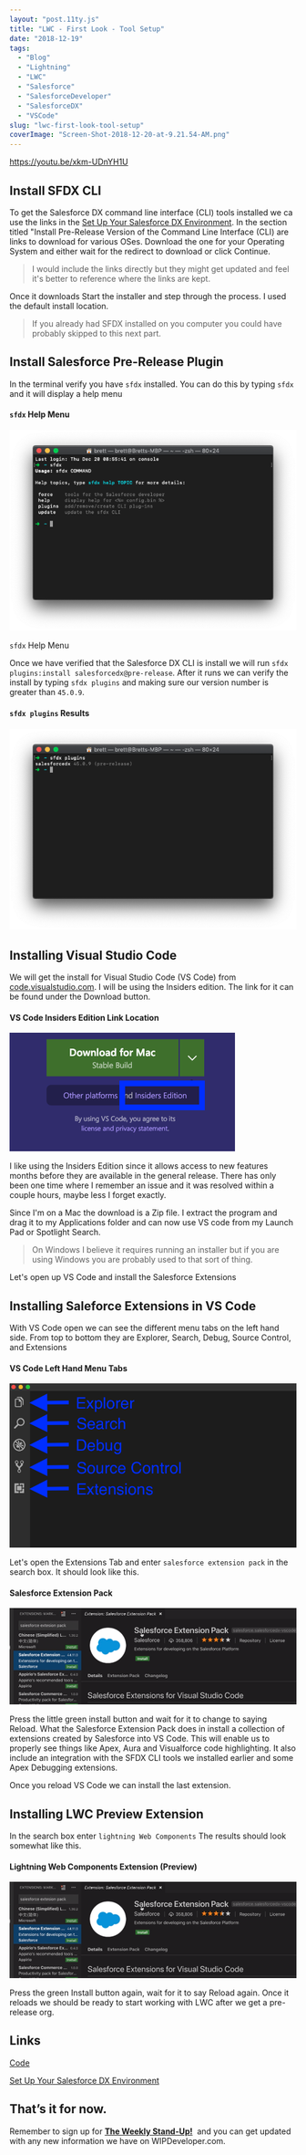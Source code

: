 ```yaml
---
layout: "post.11ty.js"
title: "LWC - First Look - Tool Setup"
date: "2018-12-19"
tags: 
  - "Blog"
  - "Lightning"
  - "LWC"
  - "Salesforce"
  - "SalesforceDeveloper"
  - "SalesforceDX"
  - "VSCode"
slug: "lwc-first-look-tool-setup"
coverImage: "Screen-Shot-2018-12-20-at-9.21.54-AM.png"
---
```


https://youtu.be/xkm-UDnYH1U

## Install SFDX CLI

To get the Salesforce DX command line interface (CLI) tools installed we ca use the links in the [Set Up Your Salesforce DX Environment](https://trailhead.salesforce.com/content/learn/projects/quick-start-lightning-web-components/set-up-salesforce-dx#-----------------install-the-pre-release-version-of-salesforce-command-line-interface-cli------). In the section titled "Install Pre-Release Version of the Command Line Interface (CLI) are links to download for various OSes. Download the one for your Operating System and either wait for the redirect to download or click Continue.

> I would include the links directly but they might get updated and feel it's better to reference where the links are kept.

Once it downloads Start the installer and step through the process. I used the default install location.

> If you already had SFDX installed on you computer you could have probably skipped to this next part.

## Install Salesforce Pre-Release Plugin

In the terminal verify you have `sfdx` installed. You can do this by typing `sfdx` and it will display a help menu

#### `sfdx` Help Menu

![](images/Screen-Shot-2018-12-20-at-10.38.16-AM.png)

`sfdx` Help Menu

Once we have verified that the Salesforce DX CLI is install we will run `sfdx plugins:install salesforcedx@pre-release`. After it runs we can verify the install by typing `sfdx plugins` and making sure our version number is greater than `45.0.9`.

#### `sfdx plugins` Results

![](images/Screen-Shot-2018-12-20-at-11.24.00-AM.png)

## Installing Visual Studio Code

We will get the install for Visual Studio Code (VS Code) from [code.visualstudio.com](https://code.visualstudio.com). I will be using the Insiders edition. The link for it can be found under the Download button.

#### VS Code Insiders Edition Link Location

![](images/Screen-Shot-2018-12-20-at-11.30.53-AM.png)

I like using the Insiders Edition since it allows access to new features months before they are available in the general release. There has only been one time where I remember an issue and it was resolved within a couple hours, maybe less I forget exactly.

Since I'm on a Mac the download is a Zip file. I extract the program and drag it to my Applications folder and can now use VS code from my Launch Pad or Spotlight Search.

> On Windows I believe it requires running an installer but if you are using Windows you are probably used to that sort of thing.

Let's open up VS Code and install the Salesforce Extensions

## Installing Saleforce Extensions in VS Code

With VS Code open we can see the different menu tabs on the left hand side. From top to bottom they are Explorer, Search, Debug, Source Control, and Extensions

#### VS Code Left Hand Menu Tabs

![](images/Screen-Shot-2018-12-20-at-11.42.35-AM.png)

Let's open the Extensions Tab and enter `salesforce extension pack` in the search box. It should look like this.

#### Salesforce Extension Pack

![](images/Screen-Shot-2018-12-20-at-11.50.43-AM.png)

Press the little green install button and wait for it to change to saying Reload. What the Salesforce Extension Pack does in install a collection of extensions created by Salesforce into VS Code. This will enable us to properly see things like Apex, Aura and Visualforce code highlighting. It also include an integration with the SFDX CLI tools we installed earlier and some Apex Debugging extensions.

Once you reload VS Code we can install the last extension.

## Installing LWC Preview Extension

In the search box enter `lightning Web Components` The results should look somewhat like this.

#### Lightning Web Components Extension (Preview)

![](images/Screen-Shot-2018-12-20-at-11.50.43-AM-1.png)

Press the green Install button again, wait for it to say Reload again. Once it reloads we should be ready to start working with LWC after we get a pre-release org.

## Links

[Code](https://code.visualstudio.com)

[Set Up Your Salesforce DX Environment](https://trailhead.salesforce.com/content/learn/projects/quick-start-lightning-web-components/set-up-salesforce-dx#-----------------install-the-pre-release-version-of-salesforce-command-line-interface-cli------)

## That’s it for now.

Remember to sign up for **[The Weekly Stand-Up!](https://wipdeveloper.wpcomstaging.com/newsletter/)**  and you can get updated with any new information we have on WIPDeveloper.com.
